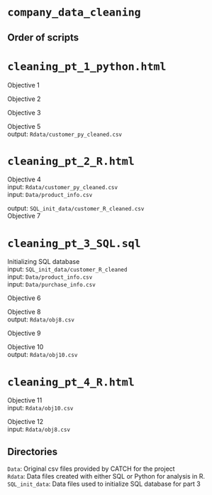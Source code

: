 # `company_data_cleaning`

## Order of scripts

# `cleaning_pt_1_python.html`

Objective 1

Objective 2

Objective 3

Objective 5\
output: `Rdata/customer_py_cleaned.csv`

# `cleaning_pt_2_R.html`

Objective 4\
input: `Rdata/customer_py_cleaned.csv`\
input: `Data/product_info.csv`

output: `SQL_init_data/customer_R_cleaned.csv`\
Objective 7

# `cleaning_pt_3_SQL.sql`
Initializing SQL database\
input: `SQL_init_data/customer_R_cleaned`\
input: `Data/product_info.csv`\
input: `Data/purchase_info.csv`  

Objective 6

Objective 8\
output: `Rdata/obj8.csv`

Objective 9

Objective 10\
output: `Rdata/obj10.csv`

# `cleaning_pt_4_R.html`

Objective 11\
input: `Rdata/obj10.csv`

Objective 12\
input: `Rdata/obj8.csv`

## Directories

`Data`: Original csv files provided by CATCH for the project \
`Rdata`: Data files created with either SQL or Python for analysis in R. \
`SQL_init_data`: Data files used to initialize SQL database for part 3
